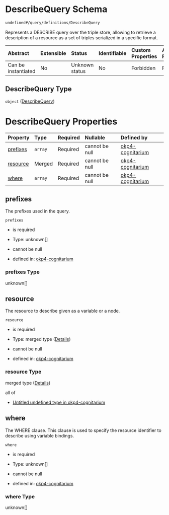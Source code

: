 # DescribeQuery Schema

```txt
undefined#/query/definitions/DescribeQuery
```

Represents a DESCRIBE query over the triple store, allowing to retrieve a description of a resource as a set of triples serialized in a specific format.

| Abstract            | Extensible | Status         | Identifiable | Custom Properties | Additional Properties | Access Restrictions | Defined In                                                                     |
| :------------------ | :--------- | :------------- | :----------- | :---------------- | :-------------------- | :------------------ | :----------------------------------------------------------------------------- |
| Can be instantiated | No         | Unknown status | No           | Forbidden         | Forbidden             | none                | [okp4-cognitarium.json\*](schema/okp4-cognitarium.json "open original schema") |

## DescribeQuery Type

`object` ([DescribeQuery](okp4-cognitarium-querymsg-definitions-describequery.md))

# DescribeQuery Properties

| Property              | Type    | Required | Nullable       | Defined by                                                                                                                                                      |
| :-------------------- | :------ | :------- | :------------- | :-------------------------------------------------------------------------------------------------------------------------------------------------------------- |
| [prefixes](#prefixes) | `array` | Required | cannot be null | [okp4-cognitarium](okp4-cognitarium-querymsg-definitions-describequery-properties-prefixes.md "undefined#/query/definitions/DescribeQuery/properties/prefixes") |
| [resource](#resource) | Merged  | Required | cannot be null | [okp4-cognitarium](okp4-cognitarium-querymsg-definitions-describequery-properties-resource.md "undefined#/query/definitions/DescribeQuery/properties/resource") |
| [where](#where)       | `array` | Required | cannot be null | [okp4-cognitarium](okp4-cognitarium-querymsg-definitions-describequery-properties-where.md "undefined#/query/definitions/DescribeQuery/properties/where")       |

## prefixes

The prefixes used in the query.

`prefixes`

*   is required

*   Type: unknown\[]

*   cannot be null

*   defined in: [okp4-cognitarium](okp4-cognitarium-querymsg-definitions-describequery-properties-prefixes.md "undefined#/query/definitions/DescribeQuery/properties/prefixes")

### prefixes Type

unknown\[]

## resource

The resource to describe given as a variable or a node.

`resource`

*   is required

*   Type: merged type ([Details](okp4-cognitarium-querymsg-definitions-describequery-properties-resource.md))

*   cannot be null

*   defined in: [okp4-cognitarium](okp4-cognitarium-querymsg-definitions-describequery-properties-resource.md "undefined#/query/definitions/DescribeQuery/properties/resource")

### resource Type

merged type ([Details](okp4-cognitarium-querymsg-definitions-describequery-properties-resource.md))

all of

*   [Untitled undefined type in okp4-cognitarium](okp4-cognitarium-querymsg-definitions-describequery-properties-resource-allof-0.md "check type definition")

## where

The WHERE clause. This clause is used to specify the resource identifier to describe using variable bindings.

`where`

*   is required

*   Type: unknown\[]

*   cannot be null

*   defined in: [okp4-cognitarium](okp4-cognitarium-querymsg-definitions-describequery-properties-where.md "undefined#/query/definitions/DescribeQuery/properties/where")

### where Type

unknown\[]
